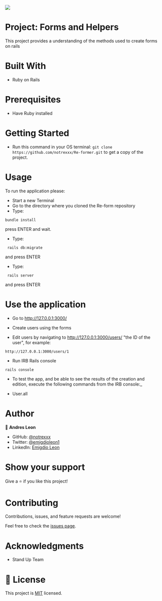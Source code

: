 
![](https://img.shields.io/badge/Microverse-blueviolet)


# Project: Forms and Helpers

This project provides a understanding of the methods used to create forms on rails


# Built With

- Ruby on Rails

# Prerequisites

- Have Ruby installed

# Getting Started

- Run this command in your OS terminal: `git clone https://github.com/notrexxx/Re-former.git` to get a copy of the project.

# Usage
To run the application please:

- Start a new Terminal 
- Go to the directory where you cloned the Re-form repository
- Type:
```
bundle install
```
press ENTER and wait.

- Type:
```
 rails db:migrate
```
and press ENTER

- Type:
```
 rails server
```
and press ENTER

# Use the application

- Go to http://127.0.0.1:3000/

- Create users using the forms
- Edit users by navigating to http://127.0.0.1:3000/users/ "the ID of the user", for example:

```
http://127.0.0.1:3000/users/1
```

- Run IRB Rails console
```
rails console
```
- To test the app, and be able to see the results of the creation and edition, execute the following commands from the IRB console:_

- User.all

# Author

👤 **Andres Leon**

- GitHub: [@notrexxx](https://github.com/notrexxx)
- Twitter: [@emigdioleon1](https://twitter.com/emigdioleon1)
- LinkedIn: [Emigdio Leon](https://linkedin.com/emigdio-leon-689109195)


# Show your support

Give a ⭐️ if you like this project!

# Contributing

Contributions, issues, and feature requests are welcome!

Feel free to check the [issues page](https://github.com/notrexxx/Re-former/issues).

# Acknowledgments

- Stand Up Team

# 📝 License

This project is [MIT](./LICENSE) licensed.
